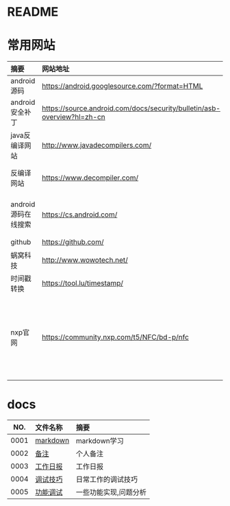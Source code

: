 # README

# 常用网站

|摘要|网站地址|简述
:--|:--|:--
android源码| https://android.googlesource.com/?format=HTML | android源码下载
android安全补丁|https://source.android.com/docs/security/bulletin/asb-overview?hl=zh-cn | android安全补丁查询
java反编译网站|http://www.javadecompilers.com/ | java反编译在线网站
反编译网站|https://www.decompiler.com/ | 反编译网站,包含java
android源码在线搜索|https://cs.android.com/ | android源码在线搜索,速度快
github|https://github.com/ | 开源网站
蜗窝科技|http://www.wowotech.net/ | 大牛博客
时间戳转换|https://tool.lu/timestamp/ | 时间转换网站
nxp官网|https://community.nxp.com/t5/NFC/bd-p/nfc | nxp的讨论区,可以查询一些问题,google可以搜到,百度搜不出来

# docs

NO.|文件名称|摘要
:--:|:--|:--
0001| [markdown](src/0001_markdown/README.md) | markdown学习
0002| [备注](src/0002_backup/README.md) | 个人备注
0003| [工作日报](src/0003_working_daily/README.md) | 工作日报
0004| [调试技巧](src/0004_Skill_daily/README.md) | 日常工作的调试技巧
0005| [功能调试](src/0005_feature_bug/README.md) | 一些功能实现,问题分析